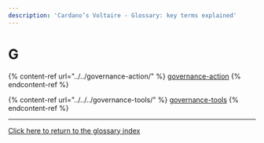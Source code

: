```yaml
---
description: 'Cardano’s Voltaire - Glossary: key terms explained'
---
```


# G

{% content-ref url="../../governance-action/" %}
[governance-action](../../governance-action/)
{% endcontent-ref %}

{% content-ref url="../../../governance-tools/" %}
[governance-tools](../../../governance-tools/)
{% endcontent-ref %}

***

[Click here to return to the glossary index](../)
